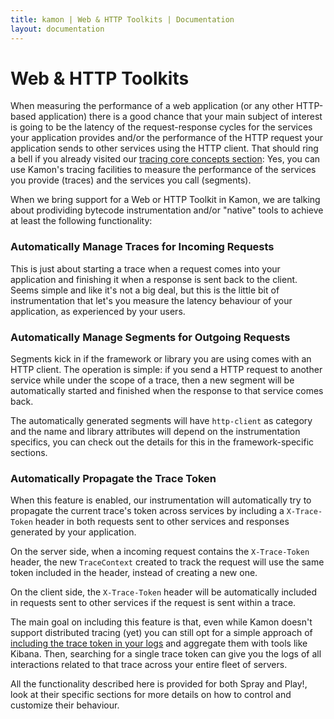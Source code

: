 ```yaml
---
title: kamon | Web & HTTP Toolkits | Documentation
layout: documentation
---
```



Web & HTTP Toolkits
===================

When measuring the performance of a web application (or any other HTTP-based application) there is a good chance that
your main subject of interest is going to be the latency of the request-response cycles for the services your
application provides and/or the performance of the HTTP request your application sends to other services using the HTTP
client. That should ring a bell if you already visited our [tracing core concepts section]: Yes, you can use Kamon's
tracing facilities to measure the performance of the services you provide (traces) and the services you call (segments).

When we bring support for a Web or HTTP Toolkit in Kamon, we are talking about prodividing bytecode instrumentation
and/or "native" tools to achieve at least the following functionality:


### Automatically Manage Traces for Incoming Requests ###

This is just about starting a trace when a request comes into your application and finishing it when a response is sent
back to the client. Seems simple and like it's not a big deal, but this is the little bit of instrumentation that let's
you measure the latency behaviour of your application, as experienced by your users.


### Automatically Manage Segments for Outgoing Requests ###

Segments kick in if the framework or library you are using comes with an HTTP client. The operation is simple: if you
send a HTTP request to another service while under the scope of a trace, then a new segment will be automatically
started and finished when the response to that service comes back.

The automatically generated segments will have `http-client` as category and the name and library attributes will depend
on the instrumentation specifics, you can check out the details for this in the framework-specific sections.


### Automatically Propagate the Trace Token ###

When this feature is enabled, our instrumentation will automatically try to propagate the current trace's token across
services by including a `X-Trace-Token` header in both requests sent to other services and responses generated by your
application.

On the server side, when a incoming request contains the `X-Trace-Token` header, the new `TraceContext` created to
track the request will use the same token included in the header, instead of creating a new one.

On the client side, the `X-Trace-Token` header will be automatically included in requests sent to other services if the
request is sent within a trace.

The main goal on including this feature is that, even while Kamon doesn't support distributed tracing (yet) you can
still opt for a simple approach of [including the trace token in your logs] and aggregate them with tools like Kibana.
Then, searching for a single trace token can give you the logs of all interactions related to that trace across your
entire fleet of servers.


All the functionality described here is provided for both Spray and Play!, look at their specific sections for more
details on how to control and customize their behaviour. 



[tracing core concepts section]: /core/metrics/core-concepts/
[Spray]: http://spray.io/
[Play!]: http://www.playframework.com/
[including the trace token in your logs]: /integrations/logback/trace-token-converter/
